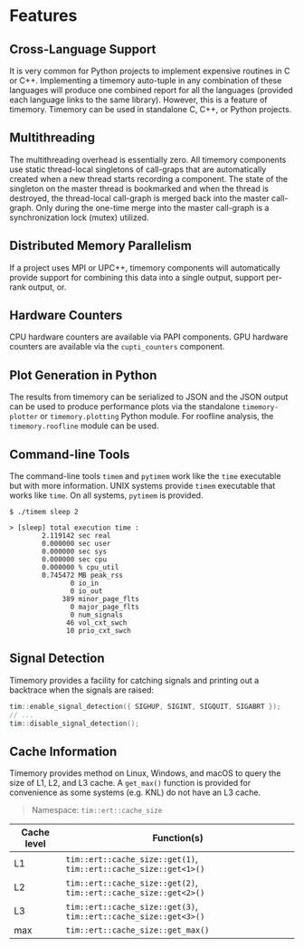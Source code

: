 # Features

## Cross-Language Support

It is very common for Python projects to implement expensive routines in C or C++. Implementing a timemory auto-tuple in any combination
of these languages will produce one combined report for all the languages (provided each language links to the same library).
However, this is a feature of timemory. Timemory can be used in standalone C, C++, or Python projects.

## Multithreading

The multithreading overhead is essentially zero.
All timemory components use static thread-local singletons of call-graps that are automatically created when a
new thread starts recording a component. The state of the singleton on the master thread is bookmarked and when the
thread is destroyed, the thread-local call-graph is merged back into the master call-graph. Only during the
one-time merge into the master call-graph is a synchronization lock (mutex) utilized.

## Distributed Memory Parallelism

If a project uses MPI or UPC++, timemory components will automatically provide support for combining this data
into a single output, support per-rank output, or.

## Hardware Counters

CPU hardware counters are available via PAPI components.
GPU hardware counters are available via the `cupti_counters` component.

## Plot Generation in Python

The results from timemory can be serialized to JSON and the JSON output can be used to produce performance plots
via the standalone `timemory-plotter` or `timemory.plotting` Python module. For roofline analysis,
the `timemory.roofline` module can be used.

## Command-line Tools

The command-line tools `timem` and `pytimem` work like the `time` executable but with more information.
UNIX systems provide `timem` executable that works like `time`. On all systems, `pytimem` is provided.

```shell
$ ./timem sleep 2

> [sleep] total execution time :
        2.119142 sec real
        0.000000 sec user
        0.000000 sec sys
        0.000000 sec cpu
        0.000000 % cpu_util
        0.745472 MB peak_rss
               0 io_in
               0 io_out
             389 minor_page_flts
               0 major_page_flts
               0 num_signals
              46 vol_cxt_swch
              10 prio_cxt_swch
```

## Signal Detection

Timemory provides a facility for catching signals and printing out a backtrace when the signals are raised:

```cpp
tim::enable_signal_detection({ SIGHUP, SIGINT, SIGQUIT, SIGABRT });
// ...
tim::disable_signal_detection();
```

## Cache Information

Timemory provides method on Linux, Windows, and macOS to query the size of L1, L2, and L3 cache.
A `get_max()` function is provided for convenience as some systems (e.g. KNL) do not have an L3 cache.

> Namespace: `tim::ert::cache_size`

| Cache level | Function(s)                                                      |
| ----------- | ---------------------------------------------------------------- |
| L1          | `tim::ert::cache_size::get(1)`, `tim::ert::cache_size::get<1>()` |
| L2          | `tim::ert::cache_size::get(2)`, `tim::ert::cache_size::get<2>()` |
| L3          | `tim::ert::cache_size::get(3)`, `tim::ert::cache_size::get<3>()` |
| max         | `tim::ert::cache_size::get_max()`                                |

